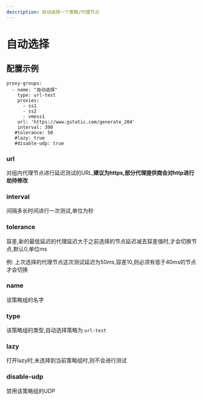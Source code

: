 ```yaml
---
description: 自动选择一个策略/代理节点
---
```


# 自动选择

## 配置示例

```
proxy-groups:
  - name: "自动选择"
    type: url-test
    proxies:
      - ss1
      - ss2
      - vmess1
    url: 'https://www.gstatic.com/generate_204'
    interval: 300
   #tolerance: 50
   #lazy: true
   #disable-udp: true
```

### url

对组内代理节点进行延迟测试的URL,**建议为https,部分代理提供商会对http进行劫持修改**

### **interval**

间隔多长时间进行一次测试,单位为秒

### tolerance

容差,新的最低延迟的代理延迟大于之前选择的节点延迟减去容差值时,才会切换节点,默认0,单位ms

例: 上次选择的代理节点这次测试延迟为50ms,容差10,则必须有低于40ms的节点才会切换

### name

该策略组的名字

### type

该策略组的类型,自动选择策略为 `url-test`

### lazy

打开lazy时,未选择到当前策略组时,则不会进行测试

### disable-udp

禁用该策略组的UDP

